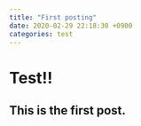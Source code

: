 ```yaml
---
title: "First posting"
date: 2020-02-29 22:18:30 +0900
categories: test
---
```



# Test!!
## This is the first post.
